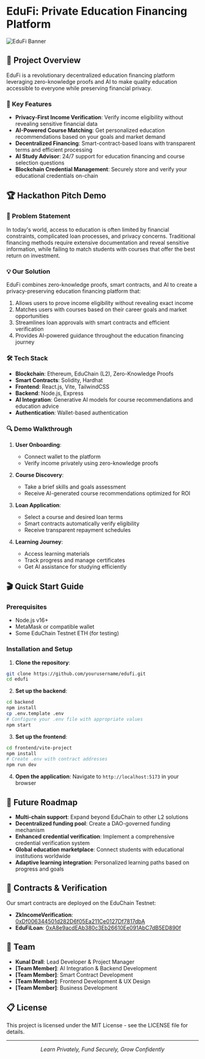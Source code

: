 # EduFi: Private Education Financing Platform

![EduFi Banner](https://i.imgur.com/example.png)

## 🚀 Project Overview

EduFi is a revolutionary decentralized education financing platform leveraging zero-knowledge proofs and AI to make quality education accessible to everyone while preserving financial privacy.

### 🌟 Key Features

- **Privacy-First Income Verification**: Verify income eligibility without revealing sensitive financial data
- **AI-Powered Course Matching**: Get personalized education recommendations based on your goals and market demand
- **Decentralized Financing**: Smart-contract-based loans with transparent terms and efficient processing
- **AI Study Advisor**: 24/7 support for education financing and course selection questions
- **Blockchain Credential Management**: Securely store and verify your educational credentials on-chain

## 🏆 Hackathon Pitch Demo

### 🎯 Problem Statement

In today's world, access to education is often limited by financial constraints, complicated loan processes, and privacy concerns. Traditional financing methods require extensive documentation and reveal sensitive information, while failing to match students with courses that offer the best return on investment.

### 💡 Our Solution

EduFi combines zero-knowledge proofs, smart contracts, and AI to create a privacy-preserving education financing platform that:

1. Allows users to prove income eligibility without revealing exact income
2. Matches users with courses based on their career goals and market opportunities
3. Streamlines loan approvals with smart contracts and efficient verification
4. Provides AI-powered guidance throughout the education financing journey

### 🛠️ Tech Stack

- **Blockchain**: Ethereum, EduChain (L2), Zero-Knowledge Proofs
- **Smart Contracts**: Solidity, Hardhat
- **Frontend**: React.js, Vite, TailwindCSS
- **Backend**: Node.js, Express
- **AI Integration**: Generative AI models for course recommendations and education advice
- **Authentication**: Wallet-based authentication

### 🔍 Demo Walkthrough

1. **User Onboarding**:
   - Connect wallet to the platform
   - Verify income privately using zero-knowledge proofs

2. **Course Discovery**:
   - Take a brief skills and goals assessment
   - Receive AI-generated course recommendations optimized for ROI

3. **Loan Application**:
   - Select a course and desired loan terms
   - Smart contracts automatically verify eligibility
   - Receive transparent repayment schedules

4. **Learning Journey**:
   - Access learning materials
   - Track progress and manage certificates
   - Get AI assistance for studying efficiently

## 🎬 Quick Start Guide

### Prerequisites

- Node.js v16+
- MetaMask or compatible wallet
- Some EduChain Testnet ETH (for testing)

### Installation and Setup

1. **Clone the repository**:
```bash
git clone https://github.com/yourusername/edufi.git
cd edufi
```

2. **Set up the backend**:
```bash
cd backend
npm install
cp .env.template .env
# Configure your .env file with appropriate values
npm start
```

3. **Set up the frontend**:
```bash
cd frontend/vite-project
npm install
# Create .env with contract addresses
npm run dev
```

4. **Open the application**:
Navigate to `http://localhost:5173` in your browser

## 🔮 Future Roadmap

- **Multi-chain support**: Expand beyond EduChain to other L2 solutions
- **Decentralized funding pool**: Create a DAO-governed funding mechanism
- **Enhanced credential verification**: Implement a comprehensive credential verification system
- **Global education marketplace**: Connect students with educational institutions worldwide
- **Adaptive learning integration**: Personalized learning paths based on progress and goals

## 🧪 Contracts & Verification

Our smart contracts are deployed on the EduChain Testnet:

- **ZkIncomeVerification**: [0xDf006344501d282D6f05Ea211Ce0127Df7817dbA](https://edu-chain-testnet.blockscout.com/address/0xDf006344501d282D6f05Ea211Ce0127Df7817dbA)
- **EduFiLoan**: [0xA8e9acdEAb380c3Eb26610Ee091AbC7dB5ED890f](https://edu-chain-testnet.blockscout.com/address/0xA8e9acdEAb380c3Eb26610Ee091AbC7dB5ED890f)

## 👥 Team

- **Kunal Drall**: Lead Developer & Project Manager
- **[Team Member]**: AI Integration & Backend Development
- **[Team Member]**: Smart Contract Development
- **[Team Member]**: Frontend Development & UX Design
- **[Team Member]**: Business Development

## 📋 License

This project is licensed under the MIT License - see the LICENSE file for details.

---

<p align="center">
  <em>Learn Privately, Fund Securely, Grow Confidently</em>
</p>